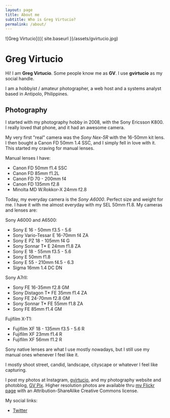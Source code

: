 ```yaml
---
layout: page
title: About me
subtitle: Who is Greg Virtucio?
permalink: /about/
---
```

![Greg Virtucio]({{ site.baseurl }}/assets/gvirtucio.jpg)

# Greg Virtucio

Hi! I am **Greg Virtucio**. Some people know me as **GV**. I use **gvirtucio** as my social handle. 

I am a hobbyist / amateur photographer, a web host and a systems analyst based in Antipolo, Philippines.

## Photography

I started with my photography hobby in 2008, with the Sony Ericsson K800. I really loved that phone, and it had an awesome camera.

My very first "real" camera was the *Sony Nex-5R* with the 16-50mm kit lens. I then bought a Canon FD 50mm 1.4 SSC, and I simply fell in love with it. This started my craving for manual lenses. 

Manual lenses I have:

- Canon FD 50mm f1.4 SSC
- Canon FD 85mm f1.2L
- Canon FD 70 - 200mm f4
- Canon FD 135mm f2.8
- Minolta MD W.Rokkor-X 24mm f2.8

Today, my everyday camera is the *Sony A6000*. Perfect size and weight for me. I have it with me almost everyday with my SEL 50mm f1.8. My cameras and lenses are:

Sony A6000 and A6500:

- Sony E 16 - 50mm f3.5 - 5.6
- Sony Vario-Tessar E 16-70mm f4 ZA
- Sony E PZ 18 - 105mm f4 G
- Sony Sonnar T* E 24mm f1.8 ZA
- Sony E 18 - 55mm f3.5 - 5.6
- Sony E 50mm f1.8
- Sony E 55 - 210mm f4.5 - 6.3
- Sigma 16mm 1.4 DC DN

Sony A7rII:

- Sony FE 16-35mm f2.8 GM
- Sony Distagon T* FE 35mm f1.4 ZA 
- Sony FE 24-70mm f2.8 GM
- Sony Sonnar T* FE 55mm f1.8 ZA
- Sony FE 85mm f1.4 GM

Fujifilm X-T1:

- Fujifilm XF 18 - 135mm f3.5 - 5.6 R
- Fujifilm XF 23mm f1.4 R
- Fujifilm XF 56mm f1.2 R

Sony native lenses are what I use mostly nowadays, but I still use my manual ones whenever I feel like it.

I mostly shoot street, candid, landscape, cityscape or whatever I feel like capturing. 

I post my photos at Instagram, [gvirtucio](https://www.instagram.com/gvirtucio/), and my photography website and photoblog, [GV Pix](https://gvpix.com/). Higher resolution photos are available thru [my Flickr page](https://www.flickr.com/photos/gregvirtucio/) with an Attribution-ShareAlike Creative Commons license.

My social links:


 - [Twitter](https://twitter.com/gvirtucio)

